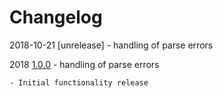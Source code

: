 # Changelog



2018-10-21 [unrelease]
    - handling of parse errors
 
2018 [1.0.0]
    - handling of parse errors
 

	- Initial functionality release
              
[unreleased]: https://github.com/rainu/env-parser/tree/master-develop 
[1.0.0]: https://github.com/rainu/env-parser/tree/master
